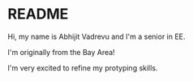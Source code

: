 # README

Hi, my name is Abhijit Vadrevu and I'm a senior in EE.

I'm originally from the Bay Area!

I'm very excited to refine my protyping skills.